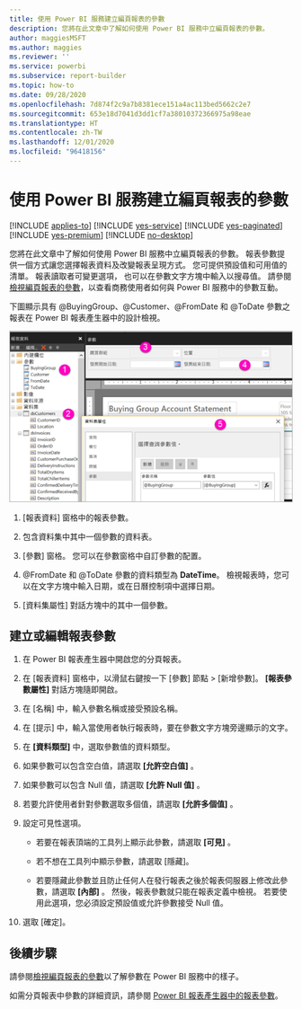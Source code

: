 ```yaml
---
title: 使用 Power BI 服務建立編頁報表的參數
description: 您將在此文章中了解如何使用 Power BI 服務中立編頁報表的參數。
author: maggiesMSFT
ms.author: maggies
ms.reviewer: ''
ms.service: powerbi
ms.subservice: report-builder
ms.topic: how-to
ms.date: 09/28/2020
ms.openlocfilehash: 7d874f2c9a7b8381ece151a4ac113bed5662c2e7
ms.sourcegitcommit: 653e18d7041d3dd1cf7a38010372366975a98eae
ms.translationtype: HT
ms.contentlocale: zh-TW
ms.lasthandoff: 12/01/2020
ms.locfileid: "96418156"
---
```

# <a name="create-parameters-for-paginated-reports-in-the-power-bi-service"></a>使用 Power BI 服務建立編頁報表的參數

[!INCLUDE [applies-to](../includes/applies-to.md)] [!INCLUDE [yes-service](../includes/yes-service.md)] [!INCLUDE [yes-paginated](../includes/yes-paginated.md)] [!INCLUDE [yes-premium](../includes/yes-premium.md)] [!INCLUDE [no-desktop](../includes/no-desktop.md)] 

您將在此文章中了解如何使用 Power BI 服務中立編頁報表的參數。  報表參數提供一個方式讓您選擇報表資料及改變報表呈現方式。 您可提供預設值和可用值的清單。 報表讀取者可變更選項， 也可以在參數文字方塊中輸入以搜尋值。 請參閱[檢視編頁報表的參數](../consumer/paginated-reports-view-parameters.md)，以查看商務使用者如何與 Power BI 服務中的參數互動。  

下圖顯示具有 @BuyingGroup、@Customer、@FromDate 和 @ToDate 參數之報表在 Power BI 報表產生器中的設計檢視。 
  
![報表產生器中的參數](media/paginated-reports-parameters/power-bi-paginated-parameters-report-builder.png)
  
1.  [報表資料] 窗格中的報表參數。  
  
2.  包含資料集中其中一個參數的資料表。  
  
3.  [參數] 窗格。 您可以在參數窗格中自訂參數的配置。 
  
4.  @FromDate 和 @ToDate 參數的資料類型為 **DateTime**。 檢視報表時，您可以在文字方塊中輸入日期，或在日曆控制項中選擇日期。 

5.  [資料集屬性] 對話方塊中的其中一個參數。  

  
## <a name="create-or-edit-a-report-parameter"></a>建立或編輯報表參數  
  
1.  在 Power BI 報表產生器中開啟您的分頁報表。

1. 在 [報表資料] 窗格中，以滑鼠右鍵按一下 [參數] 節點 > [新增參數]。 **[報表參數屬性]** 對話方塊隨即開啟。  
  
2.  在 [名稱] 中，輸入參數名稱或接受預設名稱。  
  
3.  在 [提示] 中，輸入當使用者執行報表時，要在參數文字方塊旁邊顯示的文字。  
  
4.  在 **[資料類型]** 中，選取參數值的資料類型。  
  
5.  如果參數可以包含空白值，請選取 **[允許空白值]** 。  
  
6.  如果參數可以包含 Null 值，請選取 **[允許 Null 值]** 。  
  
7.  若要允許使用者針對參數選取多個值，請選取 **[允許多個值]** 。  
  
8.  設定可見性選項。  
  
    -   若要在報表頂端的工具列上顯示此參數，請選取 **[可見]** 。  
  
    -   若不想在工具列中顯示參數，請選取 [隱藏]。  
  
    -   若要隱藏此參數並且防止任何人在發行報表之後於報表伺服器上修改此參數，請選取 **[內部]** 。 然後，報表參數就只能在報表定義中檢視。 若要使用此選項，您必須設定預設值或允許參數接受 Null 值。  
  
9. 選取 [確定]。 

## <a name="next-steps"></a>後續步驟

請參閱[檢視編頁報表的參數](../consumer/paginated-reports-view-parameters.md)以了解參數在 Power BI 服務中的樣子。

如需分頁報表中參數的詳細資訊，請參閱 [Power BI 報表產生器中的報表參數](report-builder-parameters.md)。
